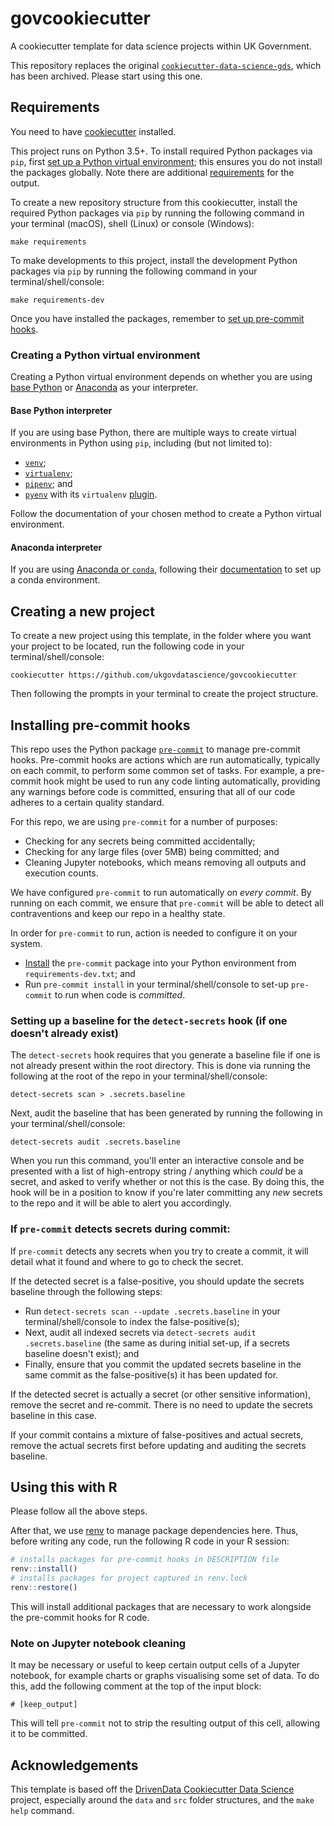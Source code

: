 # govcookiecutter
A cookiecutter template for data science projects within UK Government.

This repository replaces the original
[`cookiecutter-data-science-gds`](https://github.com/ukgovdatascience/cookiecutter-data-science-gds), which has been archived.  Please start using this one.

## Requirements

You need to have
[cookiecutter](https://cookiecutter.readthedocs.io/en/1.7.2/installation.html#install-cookiecutter)
installed.

This project runs on Python 3.5+. To install required Python packages via `pip`, first [set up a Python virtual
environment](#creating-a-python-virtual-environment); this ensures you do not install the packages globally. Note there
are additional [requirements](./%7B%7B%20cookiecutter.repo_name%20%7D%7D/README.md#requirements) for the output.

To create a new repository structure from this cookiecutter, install the required Python packages via `pip` by running the following command in your terminal (macOS), shell (Linux) or console (Windows):

```shell script
make requirements
```

To make developments to this project, install the development Python packages via `pip` by running the following command in your terminal/shell/console:

```shell script
make requirements-dev
```

Once you have installed the packages, remember to [set up pre-commit hooks](#installing-pre-commit-hooks).

### Creating a Python virtual environment

Creating a Python virtual environment depends on whether you are using [base Python](#base-python-interpreter) or [Anaconda](#anaconda-interpreter) as your interpreter.

#### Base Python interpreter

If you are using base Python, there are multiple ways to create virtual environments in Python using `pip`, including (but not limited to):

- [`venv`](https://docs.python.org/3/tutorial/venv.html);
- [`virtualenv`](https://virtualenv.pypa.io/en/stable/);
- [`pipenv`](https://github.com/pypa/pipenv); and
- [`pyenv`](https://github.com/pyenv/pyenv) with its `virtualenv` [plugin](https://github.com/pyenv/pyenv-virtualenv).

Follow the documentation of your chosen method to create a Python virtual environment.

#### Anaconda interpreter

If you are using [Anaconda or `conda`](https://www.anaconda.com/), following their [documentation](https://docs.conda.io/projects/conda/en/latest/user-guide/tasks/manage-environments.html) to set up a conda environment.

## Creating a new project

To create a new project using this template, in the folder where you want your project to be located, run the following code in your terminal/shell/console:

```shell script
cookiecutter https://github.com/ukgovdatascience/govcookiecutter
```

Then following the prompts in your terminal to create the project structure.

## Installing pre-commit hooks

This repo uses the Python package [`pre-commit`](https://pre-commit.com) to manage pre-commit hooks. Pre-commit hooks are actions which are run automatically, typically on each commit, to perform some common set of tasks. For example, a pre-commit hook might be used to run any code linting automatically, providing any warnings before code is committed, ensuring that all of our code adheres to a certain quality standard.

For this repo, we are using `pre-commit` for a number of purposes:
- Checking for any secrets being committed accidentally;
- Checking for any large files (over 5MB) being committed; and
- Cleaning Jupyter notebooks, which means removing all outputs and execution counts.

We have configured `pre-commit` to run automatically on _every commit_. By running on each commit, we ensure that `pre-commit` will be able to detect all contraventions and keep our repo in a healthy state.

In order for `pre-commit` to run, action is needed to configure it on your system.
- [Install](#installing-python-packages) the `pre-commit` package into your Python environment from
`requirements-dev.txt`; and
- Run `pre-commit install` in your terminal/shell/console to set-up `pre-commit` to run when code is _committed_.

### Setting up a baseline for the `detect-secrets` hook (if one doesn't already exist)

The `detect-secrets` hook requires that you generate a baseline file if one is not already present within the root directory. This is done via running the following at the root of the repo in your terminal/shell/console:

```shell script
detect-secrets scan > .secrets.baseline
```

Next, audit the baseline that has been generated by running the following in your terminal/shell/console:

```shell script
detect-secrets audit .secrets.baseline
```

When you run this command, you'll enter an interactive console and be presented with a list of high-entropy string / anything which _could_ be a secret, and asked to verify whether or not this is the case. By doing this, the hook will be in a position to know if you're later committing any _new_ secrets to the repo and it will be able to alert you accordingly.

### If `pre-commit` detects secrets during commit:

If `pre-commit` detects any secrets when you try to create a commit, it will detail what it found and where to go to check the secret.

If the detected secret is a false-positive, you should update the secrets baseline through the following steps:

- Run `detect-secrets scan --update .secrets.baseline` in your terminal/shell/console to index the false-positive(s);
- Next, audit all indexed secrets via `detect-secrets audit .secrets.baseline` (the same as during initial set-up, if a secrets baseline doesn't exist); and
- Finally, ensure that you commit the updated secrets baseline in the same commit as the false-positive(s) it has been updated for.

If the detected secret is actually a secret (or other sensitive information), remove the secret and re-commit. There is no need to update the secrets baseline in this case.

If your commit contains a mixture of false-positives and actual secrets, remove the actual secrets first before updating and auditing the secrets baseline.

## Using this with R
Please follow all the above steps.

After that, we use [renv](https://github.com/rstudio/renv) to manage package dependencies here. Thus, before writing any code, run the following R code in your R session:

```r
# installs packages for pre-commit hooks in DESCRIPTION file
renv::install()
# installs packages for project captured in renv.lock
renv::restore()
```

This will install additional packages that are necessary to work alongside the pre-commit hooks for R code.

### Note on Jupyter notebook cleaning

It may be necessary or useful to keep certain output cells of a Jupyter notebook, for example charts or graphs visualising some set of data. To do this, add the following comment at the top of the input block:

```shell script
# [keep_output]
```

This will tell `pre-commit` not to strip the resulting output of this cell, allowing it to be committed.

## Acknowledgements

This template is based off the [DrivenData Cookiecutter Data Science](http://drivendata.github.io/cookiecutter-data-science/) project, especially around the `data` and `src` folder structures, and the `make help` command.
